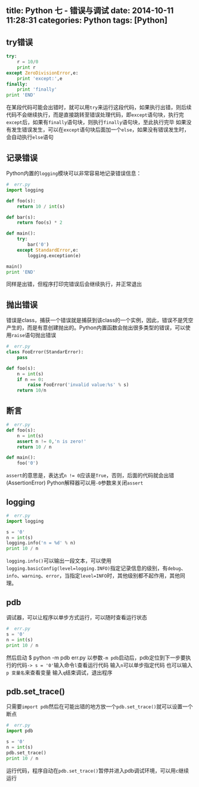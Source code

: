 title: Python 七 - 错误与调试
date: 2014-10-11 11:28:31
categories: Python
tags: [Python]
---
<!--more-->
## try错误
```python
try:
	r = 10/0
	print r
except ZeroDivisionError,e:
	print 'except:',e
finally:
	print 'finally'
print 'END'
```
在某段代码可能会出错时，就可以用`try`来运行这段代码，如果执行出错，则后续代码不会继续执行，而是直接跳转至错误处理代码，即`except`语句块，执行完`except`后，如果有`finally`语句块，则执行`finally`语句块，至此执行完毕
如果没有发生错误发生，可以在`except`语句块后面加一个`else`，如果没有错误发生时，会自动执行`else`语句

## 记录错误
Python内置的`logging`模块可以非常容易地记录错误信息：
```python
#  err.py
import logging

def foo(s):
	return 10 / int(s)

def bar(s):
	return foo(s) * 2

def main():
	try:
		bar('0')
	except StandardError,e:
		logging.exception(e)

main()
print 'END'
```
同样是出错，但程序打印完错误后会继续执行，并正常退出
## 抛出错误
错误是class，捕获一个错误就是捕获到该class的一个实例，因此，错误不是凭空产生的，而是有意创建抛出的。Python内置函数会抛出很多类型的错误，可以使用`raise`语句抛出错误
```python
#  err.py
class FooError(StandarError):
	pass

def foo(s):
	n = int(s)
	if n == 0:
		raise FooError('invalid value:%s' % s)
	return 10/n
```

## 断言
```python
#  err.py
def foo(s):
	n = int(s)
	assert n != 0,'n is zero!'
	return 10 / n

def main():
	foo('0')
```
`assert`的意思是，表达式`n != 0`应该是`True`，否则，后面的代码就会出错(AssertionError)
Python解释器可以用`-0`参数来关闭`assert`

## logging
```python
#  err.py
import logging

s = '0'
n = int(s)
logging.info('n = %d' % n)
print 10 / n
```
`logging.info()`可以输出一段文本，可以使用`logging.basicConfig(level=logging.INFO)`指定记录信息的级别，有`debug`、`info`、`warning`、`error`，当指定`level=INFO`时，其他级别都不起作用，其他同理。

## pdb
调试器，可以让程序以单步方式运行，可以随时查看运行状态
```python
#  err.py
s = '0'
n = int(s)
print 10 / n
```
然后启动
	$ python -m pdb err.py
以参数`-m pdb`启动后，pdb定位到下一步要执行的代码`-> s = '0'`输入命令`l`查看运行代码
输入`n`可以单步指定代码
也可以输入`p 变量名`来查看变量
输入`q`结束调试，退出程序

## pdb.set_trace()
只需要`import pdb`然后在可能出错的地方放一个`pdb.set_trace()`就可以设置一个断点
```python
#  err.py
import pdb

s = '0'
n = int(s)
pdb.set_trace()
print 10 / n
```
运行代码，程序自动在`pdb.set_trace()`暂停并进入pdb调试环境，可以用`c`继续运行
